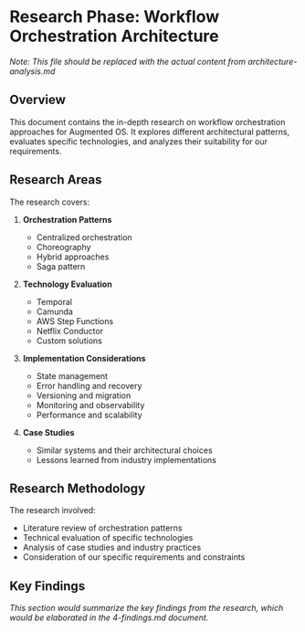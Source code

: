 # Research Phase: Workflow Orchestration Architecture

*Note: This file should be replaced with the actual content from architecture-analysis.md*

## Overview

This document contains the in-depth research on workflow orchestration approaches for Augmented OS. It explores different architectural patterns, evaluates specific technologies, and analyzes their suitability for our requirements.

## Research Areas

The research covers:

1. **Orchestration Patterns**
   - Centralized orchestration
   - Choreography
   - Hybrid approaches
   - Saga pattern

2. **Technology Evaluation**
   - Temporal
   - Camunda
   - AWS Step Functions
   - Netflix Conductor
   - Custom solutions

3. **Implementation Considerations**
   - State management
   - Error handling and recovery
   - Versioning and migration
   - Monitoring and observability
   - Performance and scalability

4. **Case Studies**
   - Similar systems and their architectural choices
   - Lessons learned from industry implementations

## Research Methodology

The research involved:
- Literature review of orchestration patterns
- Technical evaluation of specific technologies
- Analysis of case studies and industry practices
- Consideration of our specific requirements and constraints

## Key Findings

*This section would summarize the key findings from the research, which would be elaborated in the 4-findings.md document.* 